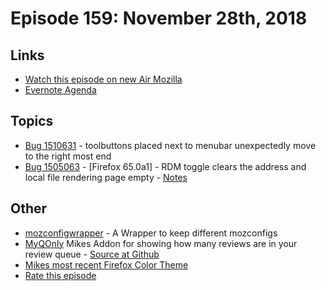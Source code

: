 # Episode 159: November 28th, 2018

## Links
* [Watch this episode on new Air Mozilla](https://air.mozilla.org/event-redirect/314181/)
* [Evernote Agenda](https://www.evernote.com/client/snv?noteGuid=071c3784-6995-4b07-9322-eee14c7a0630&noteKey=dc681df5fab0019c&sn=https%3A%2F%2Fwww.evernote.com%2Fshard%2Fs434%2Fsh%2F071c3784-6995-4b07-9322-eee14c7a0630%2Fdc681df5fab0019c&title=November%2B28th%252C%2B2018%2B-%2BEpisode%2B159)

## Topics
* [Bug 1510631](https://bugzilla.mozilla.org/show_bug.cgi?id=1510631) - toolbuttons placed next to menubar unexpectedly move to the right most end
* [Bug 1505063](https://bugzilla.mozilla.org/show_bug.cgi?id=1505063) - [Firefox 65.0a1] - RDM toggle clears the address and local file rendering page empty - [Notes](https://www.evernote.com/l/AbL0lN7kfDFEN6fqxYgZE5OKUNiA0Vmdcds)

## Other
* [mozconfigwrapper](https://github.com/ahal/mozconfigwrapper) - A Wrapper to keep different mozconfigs
* [MyQOnly](https://addons.mozilla.org/en-US/firefox/addon/myqonly/) Mikes Addon for showing how many reviews are in your review queue - [Source at Github](https://github.com/mikeconley/myqonly)
* [Mikes most recent Firefox Color Theme](https://color.firefox.com/?theme=XQAAAAIcAQAAAAAAAABBqYhm849SCia2CaaEGccwS-xNKlhWuMf1GDDK9CdlG87shVNGVzQTuym_qOfYLbua3E9nxN7LpROj0ykMpIgOhuZoyEKeh2-5oZj1rnplfthj5aA4gjsqRk0zLkxblhqqcHh7nWwstRQKsXL_0n4obgX7u0zhqphvdPqdXBsqLTAMT0G1jht8KKE8hhxwEXABrfUX1yZWOGxMYXATEuhOaA9UMAMyShoK1Jdh0s9OFREHlv9lF1KbM1wZPTbX3YRe0HEfJv_kMYOA)
* [Rate this episode](https://goo.gl/forms/EIMHHj6QQeLLuW4F3)
